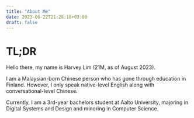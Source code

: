 ```yaml
---
title: "About Me"
date: 2023-06-22T21:28:18+03:00
draft: false
---
```

# TL;DR

Hello there, my name is Harvey Lim (21M, as of August 2023).

I am a Malaysian-born Chinese person who has gone through education in Finland. However, I only speak native-level English along with conversational-level Chinese.

Currently, I am a 3rd-year bachelors student at Aalto University, majoring in Digital Systems and Design and minoring in Computer Science.



